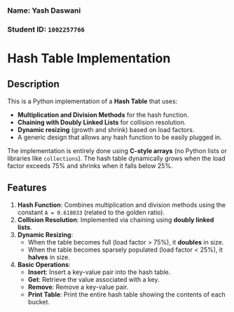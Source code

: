 ### Name: Yash Daswani  
### Student ID: `1002257766`

# Hash Table Implementation

## Description

This is a Python implementation of a **Hash Table** that uses:
- **Multiplication and Division Methods** for the hash function.
- **Chaining with Doubly Linked Lists** for collision resolution.
- **Dynamic resizing** (growth and shrink) based on load factors.
- A generic design that allows any hash function to be easily plugged in.

The implementation is entirely done using **C-style arrays** (no Python lists or libraries like `collections`). The hash table dynamically grows when the load factor exceeds 75% and shrinks when it falls below 25%.

## Features

1. **Hash Function**: Combines multiplication and division methods using the constant `A = 0.618033` (related to the golden ratio).
2. **Collision Resolution**: Implemented via chaining using **doubly linked lists**.
3. **Dynamic Resizing**: 
   - When the table becomes full (load factor > 75%), it **doubles** in size.
   - When the table becomes sparsely populated (load factor < 25%), it **halves** in size.
4. **Basic Operations**:
   - **Insert**: Insert a key-value pair into the hash table.
   - **Get**: Retrieve the value associated with a key.
   - **Remove**: Remove a key-value pair.
   - **Print Table**: Print the entire hash table showing the contents of each bucket.